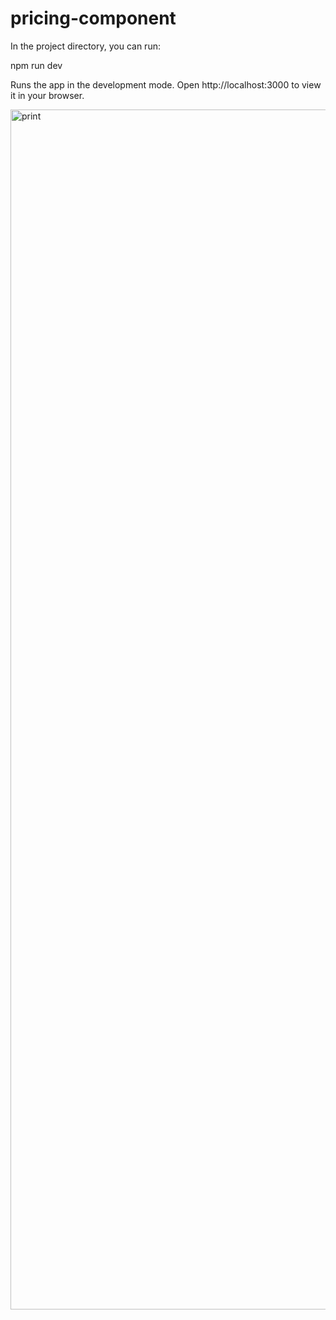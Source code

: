 # pricing-component

In the project directory, you can run:

npm run dev

Runs the app in the development mode.
Open http://localhost:3000 to view it in your browser.

<img width="1920" alt="print" src="https://github.com/Sakura-blip/pricing-component/assets/115422221/90a69ee0-2806-4931-93e1-df81396c55ca">

